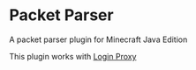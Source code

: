 
# Packet Parser

A packet parser plugin for Minecraft Java Edition

This plugin works with [Login Proxy](https://github.com/kmcsr/login_proxy_mcdr)
